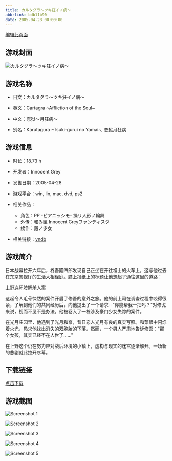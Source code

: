 ```yaml
---
title: カルタグラ～ツキ狂イノ病～
abbrlink: bdb11b90
date: 2005-04-28 00:00:00
---
```

[编辑此页面](https://github.com/ACG-3/ADV3-source/blob/main/source/_posts/games/%E6%AE%BB%E3%83%8E%E5%B0%91%E5%A5%B3.md)

## 游戏封面

![カルタグラ～ツキ狂イノ病～](https://pan.timero.xyz/d/onedrive/img_lib_001/%E6%AE%BB%E3%83%8E%E5%B0%91%E5%A5%B3_cover.avif)


## 游戏名称

- 日文：カルタグラ～ツキ狂イノ病～
- 英文：Cartagra ~Affliction of the Soul~
- 中文：恋狱～月狂病～

- 别名：Karutagura ~Tsuki-gurui no Yamai~, 恋狱月狂病


## 游戏信息

- 时长：18.73 h
- 开发者：Innocent Grey
- 发售日期：2005-04-28
- 游戏平台：win, lin, mac, dvd, ps2
- 相关作品：
   - 角色：PP -ピアニッシモ- 操リ人形ノ輪舞
   - 外传：和み匣 Innocent Greyファンディスク
   - 续作：殻ノ少女

- 相关链接：[vndb](https://vndb.org/v515)


## 游戏简介

日本战幕拉开六年后，柊吾隆四郎发现自己正坐在开往祖士的火车上，这与他过去在东京警视厅的生活大相径庭。膝上报纸上的标题让他想起了通往这里的道路：

上野连环肢解杀人案

这起令人毛骨悚然的案件开启了修吾的意外之旅。他的前上司在调查过程中咬得很紧，了解到他们的共同经历后，向他提出了一个请求--"你能帮我一把吗？"对修戈来说，视而不见不是办法。他被卷入了一桩涉及豪门少女失踪的案件。

在光月庄园里，他遇到了光月和奈，昔日恋人光月有良的真实写照。和菜眼中闪烁着火光，恳求他找出消失的双胞胎的下落。然而，一个男人严肃地告诉修吾："那个女孩，其实已经不在人世了......"

在上野这个仍在努力应对战后环境的小镇上，虚构与现实的迷宫逐渐解开。一场新的悲剧就此拉开序幕。




## 下载链接

[点击下载](https://pan.timero.xyz/onedrive/adv_lib_001/%E6%AE%BB%E3%83%8E%E5%B0%91%E5%A5%B3)


## 游戏截图


![Screenshot 1](https://pan.timero.xyz/d/onedrive/img_lib_001/%E6%AE%BB%E3%83%8E%E5%B0%91%E5%A5%B3_Screenshot_1.avif)

![Screenshot 2](https://pan.timero.xyz/d/onedrive/img_lib_001/%E6%AE%BB%E3%83%8E%E5%B0%91%E5%A5%B3_Screenshot_2.avif)

![Screenshot 3](https://pan.timero.xyz/d/onedrive/img_lib_001/%E6%AE%BB%E3%83%8E%E5%B0%91%E5%A5%B3_Screenshot_3.avif)

![Screenshot 4](https://pan.timero.xyz/d/onedrive/img_lib_001/%E6%AE%BB%E3%83%8E%E5%B0%91%E5%A5%B3_Screenshot_4.avif)

![Screenshot 5](https://pan.timero.xyz/d/onedrive/img_lib_001/%E6%AE%BB%E3%83%8E%E5%B0%91%E5%A5%B3_Screenshot_5.avif)

